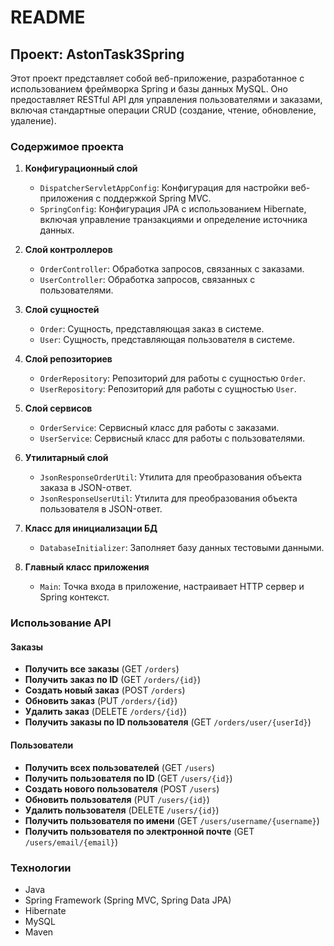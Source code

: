 # README

## Проект: AstonTask3Spring

Этот проект представляет собой веб-приложение, разработанное с использованием фреймворка Spring и базы данных MySQL. Оно предоставляет RESTful API для управления пользователями и заказами, включая стандартные операции CRUD (создание, чтение, обновление, удаление).

### Содержимое проекта

1. **Конфигурационный слой**
    - `DispatcherServletAppConfig`: Конфигурация для настройки веб-приложения с поддержкой Spring MVC.
    - `SpringConfig`: Конфигурация JPA с использованием Hibernate, включая управление транзакциями и определение источника данных.

2. **Слой контроллеров**
    - `OrderController`: Обработка запросов, связанных с заказами.
    - `UserController`: Обработка запросов, связанных с пользователями.

3. **Слой сущностей**
    - `Order`: Сущность, представляющая заказ в системе.
    - `User`: Сущность, представляющая пользователя в системе.

4. **Слой репозиториев**
    - `OrderRepository`: Репозиторий для работы с сущностью `Order`.
    - `UserRepository`: Репозиторий для работы с сущностью `User`.

5. **Слой сервисов**
    - `OrderService`: Сервисный класс для работы с заказами.
    - `UserService`: Сервисный класс для работы с пользователями.

6. **Утилитарный слой**
    - `JsonResponseOrderUtil`: Утилита для преобразования объекта заказа в JSON-ответ.
    - `JsonResponseUserUtil`: Утилита для преобразования объекта пользователя в JSON-ответ.

7. **Класс для инициализации БД**
    - `DatabaseInitializer`: Заполняет базу данных тестовыми данными.

8. **Главный класс приложения**
    - `Main`: Точка входа в приложение, настраивает HTTP сервер и Spring контекст.

### Использование API

#### Заказы

- **Получить все заказы** (GET `/orders`)
- **Получить заказ по ID** (GET `/orders/{id}`)
- **Создать новый заказ** (POST `/orders`)
- **Обновить заказ** (PUT `/orders/{id}`)
- **Удалить заказ** (DELETE `/orders/{id}`)
- **Получить заказы по ID пользователя** (GET `/orders/user/{userId}`)

#### Пользователи

- **Получить всех пользователей** (GET `/users`)
- **Получить пользователя по ID** (GET `/users/{id}`)
- **Создать нового пользователя** (POST `/users`)
- **Обновить пользователя** (PUT `/users/{id}`)
- **Удалить пользователя** (DELETE `/users/{id}`)
- **Получить пользователя по имени** (GET `/users/username/{username}`)
- **Получить пользователя по электронной почте** (GET `/users/email/{email}`)

### Технологии

- Java
- Spring Framework (Spring MVC, Spring Data JPA)
- Hibernate
- MySQL
- Maven